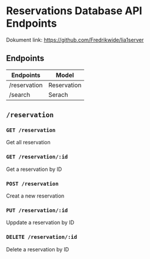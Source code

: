 # Reservations Database API Endpoints

Dokument link: <https://github.com/Fredrikwide/lia1server>

## Endpoints

| Endpoints     | Model         |
|---------------|---------------|
| /reservation  | Reservation   |
| /search       | Serach        |

## `/reservation`

### `GET /reservation`

Get all reservation

### `GET /reservation/:id`

Get a reservation by ID

### `POST /reservation`

Creat a new reservation

### `PUT /reservation/:id`

Uppdate a reservation by ID

### `DELETE /reservation/:id`

Delete a reservation by ID
